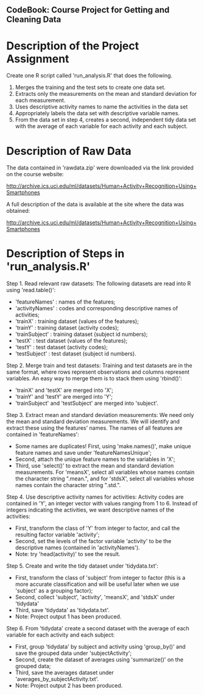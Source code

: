 ## CodeBook: Course Project for Getting and Cleaning Data

# Description of the Project Assignment

Create one R script called 'run_analysis.R' that does the following. 
1. Merges the training and the test sets to create one data set.
2. Extracts only the measurements on the mean and standard deviation for each measurement. 
3. Uses descriptive activity names to name the activities in the data set
4. Appropriately labels the data set with descriptive variable names. 
5. From the data set in step 4, creates a second, independent tidy data set with the average of each variable for each activity and each subject.

# Description of Raw Data

The data contained in 'rawdata.zip' were downloaded via the link provided on the course website:

http://archive.ics.uci.edu/ml/datasets/Human+Activity+Recognition+Using+Smartphones

A full description of the data is available at the site where the data was obtained: 

http://archive.ics.uci.edu/ml/datasets/Human+Activity+Recognition+Using+Smartphones

# Description of Steps in 'run_analysis.R'

Step 1. Read relevant raw datasets: The following datasets are read into R using 'read.table()':
- 'featureNames' : names of the features;
- 'activityNames' : codes and corresponding descriptive names of activities;
- 'trainX' : training dataset (values of the features);
- 'trainY' : training dataset (activity codes);
- 'trainSubject' : training dataset (subject id numbers);
- 'testX' : test dataset (values of the features);
- 'testY' : test dataset (activity codes);
- 'testSubject' : test dataset (subject id numbers).

Step 2. Merge train and test datasets: Training and test datasets are in the same format, where rows represent observations and columns represent variables. An easy way to merge them is to stack them using 'rbind()':
- 'trainX' and 'testX' are merged into 'X';
- 'trainY' and 'testY' are merged into 'Y';
- 'trainSubject' and 'testSubject' are merged into 'subject'.

Step 3. Extract mean and standard deviation measurements: We need only the mean and standard deviation measurements. We will identify and extract these using the features' names. The names of all features are contained in 'featureNames':
- Some names are duplicates! First, using 'make.names()', make unique feature names and save under 'featureNamesUnique';
- Second, attach the unique feature names to the variables in 'X';
- Third, use 'select()' to extract the mean and standard deviation measurements. For 'meansX', select all variables whose names contain the character string ".mean.", and for 'stdsX', select all variables whose names contain the character string ".std.".

Step 4. Use descriptive activity names for activities: Activity codes are contained in 'Y', an integer vector with values ranging from 1 to 6. Instead of integers indicating the activities, we want descriptive names of the activities:
- First, transform the class of 'Y' from integer to factor, and call the resulting factor variable 'activity';
- Second, set the levels of the factor variable 'activity' to be the descriptive names (contained in 'activityNames').
- Note: try 'head(activity)' to see the result.

Step 5. Create and write the tidy dataset under 'tidydata.txt':
- First, transform the class of 'subject' from integer to factor (this is a more accurate classification and will be useful later when we use 'subject' as a grouping factor);
- Second, collect 'subject', 'activity', 'meansX', and 'stdsX' under 'tidydata'
- Third, save 'tidydata' as 'tidydata.txt'.
- Note: Project output 1 has been produced.

Step 6. From 'tidydata' create a second dataset with the average of each variable for each activity and each subject: 
- First, group 'tidydata' by subject and activity using 'group_by()' and save the grouped data under 'subjectActivity';
- Second, create the dataset of averages using 'summarize()' on the grouped data;
- Third, save the averages dataset under 'averages_by_subjectActivity.txt'.
- Note: Project output 2 has been produced.


